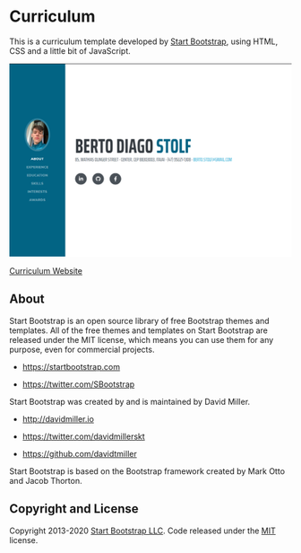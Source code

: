 # Curriculum

This is a curriculum template developed by [Start Bootstrap](https://startbootstrap.com/), using HTML, CSS and a little bit of JavaScript.

![Test](/assets/img/print.png)

[Curriculum Website](http://bertostolf-curriculum.000webhostapp.com/#page-top)

## About
Start Bootstrap is an open source library of free Bootstrap themes and templates. All of the free themes and templates on Start Bootstrap are released under the MIT license, which means you can use them for any purpose, even for commercial projects.

* https://startbootstrap.com

* https://twitter.com/SBootstrap

Start Bootstrap was created by and is maintained by David Miller.

* http://davidmiller.io

* https://twitter.com/davidmillerskt

* https://github.com/davidtmiller

Start Bootstrap is based on the Bootstrap framework created by Mark Otto and Jacob Thorton.

## Copyright and License
Copyright 2013-2020 [Start Bootstrap LLC](https://startbootstrap.com/). Code released under the [MIT](https://www.mit.edu/) license.
